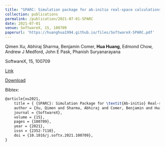 ```yaml
---
title: "SPARC: Simulation package for ab-initio real-space calculations"
collection: publications
permalink: /publication/2021-07-01-SPARC
date: 2021-07-01
venue: SoftwareX, 15, 100709
paperurl: 'https://huanghua1994.github.io/files/SoftwareX-SPARC.pdf'
---
```

Qimen Xu, Abhiraj Sharma, Benjamin Comer, **Hua Huang**, Edmond Chow, Andrew J Medford, John E Pask, Phanish Suryanarayana

SoftwareX, 15, 100709

[Link](https://www.sciencedirect.com/science/article/pii/S2352711021000546)

[Download](https://huanghua1994.github.io/files/SoftwareX-SPARC.pdf)

Bibtex:

```tex
@article{xu2021,
    title = { {SPARC}: Simulation Package for \textit{Ab-initio} Real-space Calculations },
    author = {Xu, Qimen and Sharma, Abhiraj and Comer, Benjamin and Huang, Hua and Chow, Edmond and Medford, Andrew J. and Pask, John E. and Suryanarayana, Phanish},
    journal = {SoftwareX},
    volume = {15},
    pages = {100709},
    year = {2021},
    issn = {2352-7110},
    doi = {10.1016/j.softx.2021.100709},
}
```


